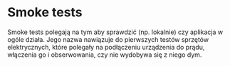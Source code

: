 # Smoke tests

Smoke tests polegają na tym aby sprawdzić (np. lokalnie) czy aplikacja w ogóle działa.
Jego nazwa nawiązuje do pierwszych testów sprzętów elektrycznych, które polegały na podłączeniu urządzenia do prądu, włączenia go i obserwowania, czy nie wydobywa się z niego dym.